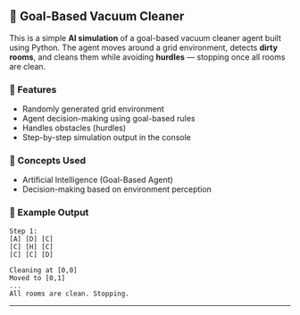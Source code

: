 ## 🧹 Goal-Based Vacuum Cleaner

This is a simple **AI simulation** of a goal-based vacuum cleaner agent built using Python.
The agent moves around a grid environment, detects **dirty rooms**, and cleans them while avoiding **hurdles** — stopping once all rooms are clean.

### 🚀 Features

* Randomly generated grid environment
* Agent decision-making using goal-based rules
* Handles obstacles (hurdles)
* Step-by-step simulation output in the console

### 🧠 Concepts Used

* Artificial Intelligence (Goal-Based Agent)
* Decision-making based on environment perception

### 🧩 Example Output

```
Step 1:
[A] [D] [C]
[C] [H] [C]
[C] [C] [D]

Cleaning at [0,0]
Moved to [0,1]
...
All rooms are clean. Stopping.
```

---

